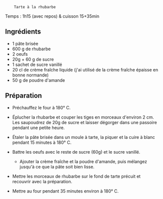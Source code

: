 		Tarte à la rhubarbe

Temps : 1h15 (avec repos) & cuisson 15+35min

## Ingrédients
* 1 pâte brisée 
* 600 g de rhubarbe
* 2 oeufs
* 20g + 60 g de sucre
* 1 sachet de sucre vanillé
* 20 cl de crème fraîche liquide (j'ai utilisé de la crème fraîche épaisse en bonne normande)
* 50 g de poudre d'amande


## Préparation
* Préchauffez le four à 180° C.

* Éplucher la rhubarbe et couper les tiges en morceaux d'environ 2 cm. 
  Les saupoudrez de 20g de sucre et laisser dégorger dans une passoire pendant une petite heure.

* Étaler la pâte brisée dans un moule à tarte, la piquer et la cuire à blanc pendant 15 minutes à 180° C.

* Battre les oeufs avec le reste de sucre (60g) et le sucre vanillé. 
  * Ajouter la crème fraîche et la poudre d'amande, puis mélangez jusqu'à ce que la pâte soit bien lisse.

* Mettre les morceaux de rhubarbe sur le fond de tarte précuit et recouvrir avec la préparation.

* Mettre au four pendant 35 minutes environ à 180° C.



<!-- Source : M-E. O. 2021-aug-10 -->
